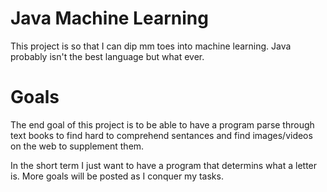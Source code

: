 # Java Machine Learning

This project is so that I can dip mm toes into machine learning.
Java probably isn't the best language but what ever.

# Goals

The end goal of this project is to be able to have a program parse through text books to find hard to comprehend sentances and find images/videos on the web to supplement them.

In the short term I just want to have a program that determins what a letter is.
More goals will be posted as I conquer my tasks.
